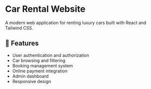 # Car Rental Website

A modern web application for renting luxury cars built with React and Tailwind CSS.

## 🚀 Features

- User authentication and authorization
- Car browsing and filtering
- Booking management system
- Online payment integration
- Admin dashboard
- Responsive design